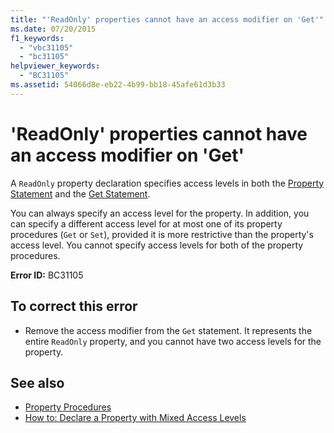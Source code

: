 ```yaml
---
title: "'ReadOnly' properties cannot have an access modifier on 'Get'"
ms.date: 07/20/2015
f1_keywords: 
  - "vbc31105"
  - "bc31105"
helpviewer_keywords: 
  - "BC31105"
ms.assetid: 54066d8e-eb22-4b99-bb18-45afe61d3b33
---
```

# 'ReadOnly' properties cannot have an access modifier on 'Get'
A `ReadOnly` property declaration specifies access levels in both the [Property Statement](../../visual-basic/language-reference/statements/property-statement.md) and the [Get Statement](../../visual-basic/language-reference/statements/get-statement.md).  
  
 You can always specify an access level for the property. In addition, you can specify a different access level for at most one of its property procedures (`Get` or `Set`), provided it is more restrictive than the property's access level. You cannot specify access levels for both of the property procedures.  
  
 **Error ID:** BC31105  
  
## To correct this error  
  
- Remove the access modifier from the `Get` statement. It represents the entire `ReadOnly` property, and you cannot have two access levels for the property.  
  
## See also

- [Property Procedures](../../visual-basic/programming-guide/language-features/procedures/property-procedures.md)
- [How to: Declare a Property with Mixed Access Levels](../../visual-basic/programming-guide/language-features/procedures/how-to-declare-a-property-with-mixed-access-levels.md)
